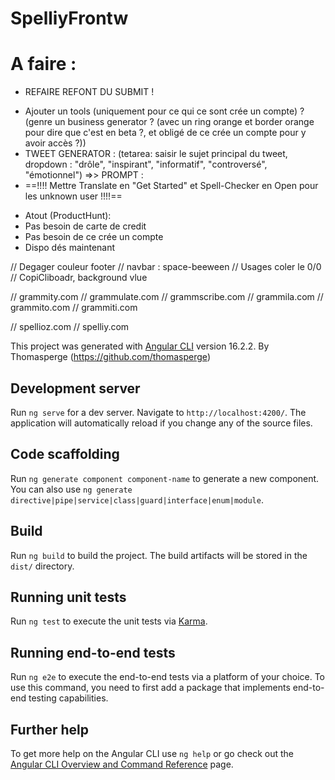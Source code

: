 # SpelliyFrontw

# A faire :

- REFAIRE REFONT DU SUBMIT !

<!-- A faire ! -->

- Ajouter un tools (uniquement pour ce qui ce sont crée un compte) ? (genre un business generator ? (avec un ring orange et border orange pour dire que c'est en beta ?, et obligé de ce crée un compte pour y avoir accès ?))
- TWEET GENERATOR : (tetarea: saisir le sujet principal du tweet, dropdown : "drôle", "inspirant", "informatif", "controversé", "émotionnel") =>> PROMPT :
- ==!!!! Mettre Translate en "Get Started" et Spell-Checker en Open pour les unknown user !!!!==

<!-- ProductHunt -->

- Atout (ProductHunt):
- Pas besoin de carte de credit
- Pas besoin de ce crée un compte
- Dispo dés maintenant

<!-- Domain -->
// Degager couleur footer
// navbar : space-beeween
// Usages coler le 0/0
// CopiCliboadr, background vlue


// grammity.com
// grammulate.com
// grammscribe.com
// grammila.com
// grammito.com
// grammiti.com

// spellioz.com
// spelliy.com

This project was generated with [Angular CLI](https://github.com/angular/angular-cli) version 16.2.2.
By Thomasperge (https://github.com/thomasperge)

## Development server

Run `ng serve` for a dev server. Navigate to `http://localhost:4200/`. The application will automatically reload if you change any of the source files.

## Code scaffolding

Run `ng generate component component-name` to generate a new component. You can also use `ng generate directive|pipe|service|class|guard|interface|enum|module`.

## Build

Run `ng build` to build the project. The build artifacts will be stored in the `dist/` directory.

## Running unit tests

Run `ng test` to execute the unit tests via [Karma](https://karma-runner.github.io).

## Running end-to-end tests

Run `ng e2e` to execute the end-to-end tests via a platform of your choice. To use this command, you need to first add a package that implements end-to-end testing capabilities.

## Further help

To get more help on the Angular CLI use `ng help` or go check out the [Angular CLI Overview and Command Reference](https://angular.io/cli) page.
